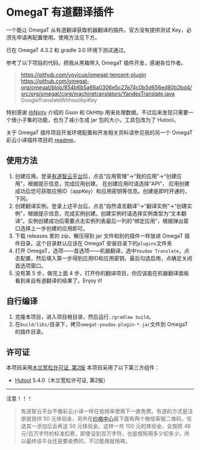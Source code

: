 # OmegaT 有道翻译插件
一个能让 OmegaT 从有道翻译获取机器翻译的插件。官方没有提供测试 Key，必须先申请再配置使用。使用方法见下方。

已在 OmegaT 4.3.2 和 gradle 3.0 环境下测试通过。

参考了以下项目的代码，把我从黑箱带入 OmegaT 插件开发，感谢各位作者。
> https://github.com/yoyicue/omegat-tencent-plugin
> https://github.com/omegat-org/omegat/blob/854b6b5a66a0306e5c27e74c0b5d656ed80b2bd4/src/org/omegat/core/machinetranslators/YandexTranslate.java
> GoogleTranslateWithoutApiKey

特别感谢 [@Ninty](https://github.com/c19354837 "Ninty") 介绍的 Gson 和 OkHttp 用来处理数据。不过后来发现只需要一个很小子集的功能，也为了减小生成 jar 包的大小，工具包改为了 Hutool。

关于 OmegaT 插件项目开发环境配置和开发相关资料请参见我的另一个 OmegaT 彩云小译插件项目的 [readme](https://gitee.com/xffish/omegat-caiyun-interpreter-plugin)。

## 使用方法
1. 创建应用。登录[有道智云平台](https://ai.youdao.com/login.s)后，点击“应用管理”->“我的应用”->“创建应用”，根据提示信息，完成应用创建。 在创建应用时请选择“API”， 应用创建成功后您可获取应用ID（appKey）和应用密钥等信息。创建是即时开通的，下同。
2. 创建翻译实例。登录上述平台后，点击“自然语言翻译”->“翻译实例”->“创建实例”，根据提示信息，完成实例创建。创建实例时请选择实例类型为“文本翻译”。实例创建成功后需要点击实例列表最后一列的“绑定应用”，根据弹出窗口选择上一步创建的应用即可。
3. 下载 releases 里的 zip，解压得到 jar 文件和别的插件一样放进 OmegaT 插件目录。这个目录默认应该在 OmegaT 安装目录下的`plugins`文件夹
4. 打开 OmegaT，选项——首选项——机器翻译，选中`Youdao Translate`，点击配置，然后填入第一步得到应用ID和应用密钥，最后勾选启用，点确定关闭首选项窗口。
5. 没有第 5 步，做完上面 4 步，打开你的翻译项目，你应该能在机器翻译面板看到来自有道翻译的结果了。Enjoy it!

## 自行编译
1. 克隆本项目，进入项目根目录，然后运行`./gradlew build`。
2. 在`build/libs/`目录下，拷贝`omegat-youdao-plugin-*.jar`文件到 OmegaT 的插件目录。

## 许可证
本项目采用[木兰宽松许可证, 第2版](https://license.coscl.org.cn/MulanPSL2/)
本项目采用了以下第三方组件：
* [Hutool](https://hutool.cn/) 5.4.0（木兰宽松许可证, 第2版）

---
注意！！！
> 有道智云平台不像彩云小译一样在低频率使用下一直免费。有道的方式是注册就提供 50 元体验金，另外在[价格中心](https://ai.youdao.com/price-center.s)最下面有两个微信客服二维码，任选其一添加后会再送 50 元体验金。这样一共 100 元的体验金，会按照 48元/百万字符的标准扣费，即使没到百万字符，也是按照用多少扣多少。所以最终该平台还是要收费的，不过能用就用嘛。

